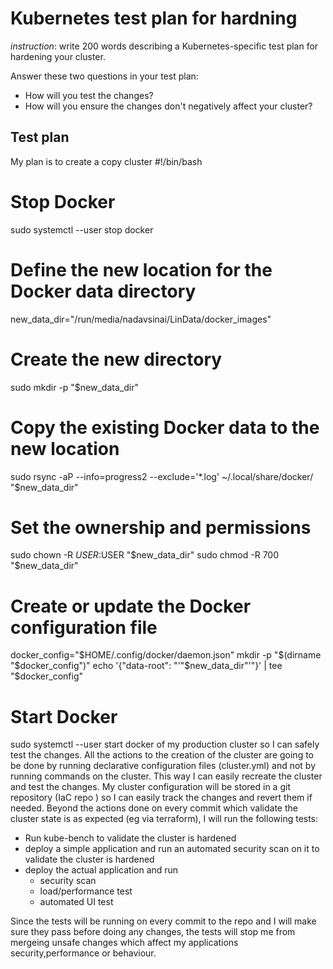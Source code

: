 # Kubernetes test plan for hardning

*instruction*: write 200 words describing a Kubernetes-specific test plan for hardening your cluster.

Answer these two questions in your test plan:
 - How will you test the changes?
 - How will you ensure the changes don't negatively affect your cluster?

## Test plan
My plan is to create a copy cluster #!/bin/bash

# Stop Docker
sudo systemctl --user stop docker

# Define the new location for the Docker data directory
new_data_dir="/run/media/nadavsinai/LinData/docker_images"

# Create the new directory
sudo mkdir -p "$new_data_dir"

# Copy the existing Docker data to the new location
sudo rsync -aP --info=progress2 --exclude='*.log' ~/.local/share/docker/ "$new_data_dir"

# Set the ownership and permissions
sudo chown -R $USER:$USER "$new_data_dir"
sudo chmod -R 700 "$new_data_dir"

# Create or update the Docker configuration file
docker_config="$HOME/.config/docker/daemon.json"
mkdir -p "$(dirname "$docker_config")"
echo '{"data-root": "'"$new_data_dir"'"}' | tee "$docker_config"

# Start Docker
sudo systemctl --user start docker
of my production cluster so I can safely test the changes.
All the actions to the creation of the cluster are going to be done by running declarative configuration files (cluster.yml) and not by running commands on the cluster.
This way I can easily recreate the cluster and test the changes.
My cluster configuration will be stored in a git repository (IaC repo ) so I can easily track the changes and revert them if needed.
Beyond the actions done on every commit which validate the cluster state is as expected (eg via terraform), I will run the following tests:
 - Run kube-bench to validate the cluster is hardened
 - deploy a simple application and run an automated security scan on it to validate the cluster is hardened
 - deploy the actual application and run
    - security scan
    - load/performance test
    - automated UI test

Since the tests will be running on every commit to the repo and I will make sure they pass before doing any changes, the tests will stop me from mergeing unsafe changes which affect my applications security,performance or behaviour.


